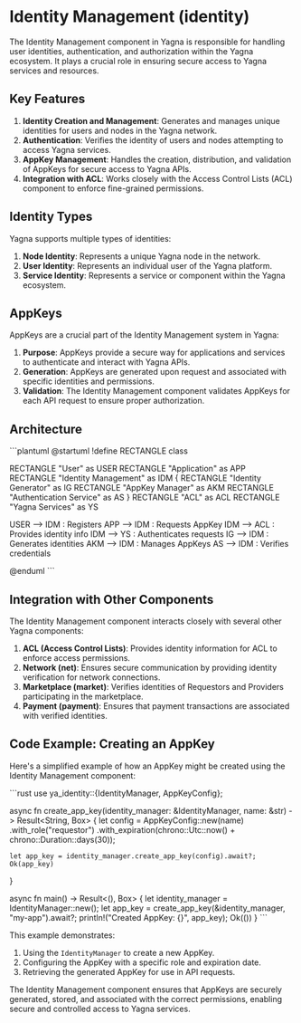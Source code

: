 # Identity Management (identity)

The Identity Management component in Yagna is responsible for handling user identities, authentication, and authorization within the Yagna ecosystem. It plays a crucial role in ensuring secure access to Yagna services and resources.

## Key Features

1. **Identity Creation and Management**: Generates and manages unique identities for users and nodes in the Yagna network.
2. **Authentication**: Verifies the identity of users and nodes attempting to access Yagna services.
3. **AppKey Management**: Handles the creation, distribution, and validation of AppKeys for secure access to Yagna APIs.
4. **Integration with ACL**: Works closely with the Access Control Lists (ACL) component to enforce fine-grained permissions.

## Identity Types

Yagna supports multiple types of identities:

1. **Node Identity**: Represents a unique Yagna node in the network.
2. **User Identity**: Represents an individual user of the Yagna platform.
3. **Service Identity**: Represents a service or component within the Yagna ecosystem.

## AppKeys

AppKeys are a crucial part of the Identity Management system in Yagna:

1. **Purpose**: AppKeys provide a secure way for applications and services to authenticate and interact with Yagna APIs.
2. **Generation**: AppKeys are generated upon request and associated with specific identities and permissions.
3. **Validation**: The Identity Management component validates AppKeys for each API request to ensure proper authorization.

## Architecture

\```plantuml
@startuml
!define RECTANGLE class

RECTANGLE "User" as USER
RECTANGLE "Application" as APP
RECTANGLE "Identity Management" as IDM {
RECTANGLE "Identity Generator" as IG
RECTANGLE "AppKey Manager" as AKM
RECTANGLE "Authentication Service" as AS
}
RECTANGLE "ACL" as ACL
RECTANGLE "Yagna Services" as YS

USER --> IDM : Registers
APP --> IDM : Requests AppKey
IDM --> ACL : Provides identity info
IDM --> YS : Authenticates requests
IG --> IDM : Generates identities
AKM --> IDM : Manages AppKeys
AS --> IDM : Verifies credentials

@enduml
\```

## Integration with Other Components

The Identity Management component interacts closely with several other Yagna components:

1. **ACL (Access Control Lists)**: Provides identity information for ACL to enforce access permissions.
2. **Network (net)**: Ensures secure communication by providing identity verification for network connections.
3. **Marketplace (market)**: Verifies identities of Requestors and Providers participating in the marketplace.
4. **Payment (payment)**: Ensures that payment transactions are associated with verified identities.

## Code Example: Creating an AppKey

Here's a simplified example of how an AppKey might be created using the Identity Management component:

\```rust
use ya_identity::{IdentityManager, AppKeyConfig};

async fn create_app_key(identity_manager: &IdentityManager, name: &str) -> Result<String, Box<dyn std::error::Error>> {
let config = AppKeyConfig::new(name)
.with_role("requestor")
.with_expiration(chrono::Utc::now() + chrono::Duration::days(30));

    let app_key = identity_manager.create_app_key(config).await?;
    Ok(app_key)

}

async fn main() -> Result<(), Box<dyn std::error::Error>> {
let identity_manager = IdentityManager::new();
let app_key = create_app_key(&identity_manager, "my-app").await?;
println!("Created AppKey: {}", app_key);
Ok(())
}
\```

This example demonstrates:

1. Using the `IdentityManager` to create a new AppKey.
2. Configuring the AppKey with a specific role and expiration date.
3. Retrieving the generated AppKey for use in API requests.

The Identity Management component ensures that AppKeys are securely generated, stored, and associated with the correct permissions, enabling secure and controlled access to Yagna services.

